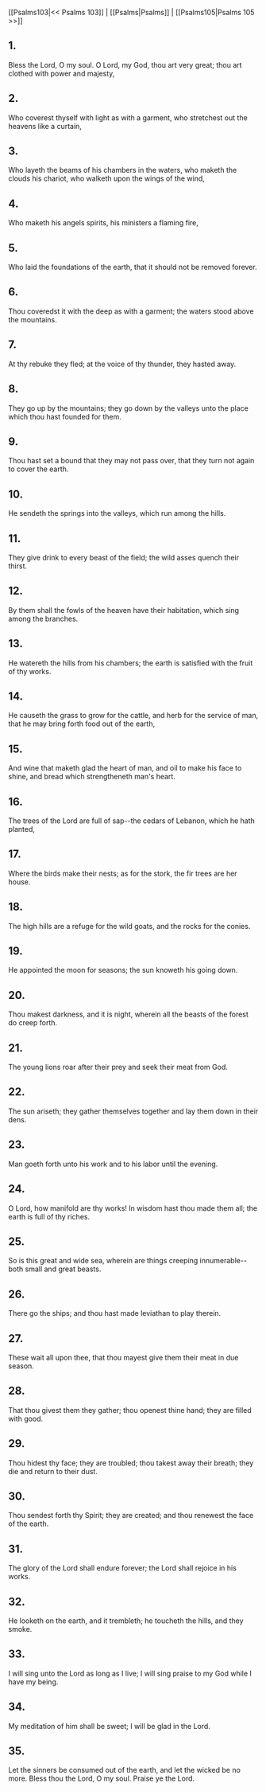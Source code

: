 [[Psalms103|<< Psalms 103]] | [[Psalms|Psalms]] | [[Psalms105|Psalms 105 >>]]
## 1.
Bless the Lord, O my soul. O Lord, my God, thou art very great; thou art clothed with power and majesty,
## 2.
Who coverest thyself with light as with a garment, who stretchest out the heavens like a curtain,
## 3.
Who layeth the beams of his chambers in the waters, who maketh the clouds his chariot, who walketh upon the wings of the wind,
## 4.
Who maketh his angels spirits, his ministers a flaming fire,
## 5.
Who laid the foundations of the earth, that it should not be removed forever.
## 6.
Thou coveredst it with the deep as with a garment; the waters stood above the mountains.
## 7.
At thy rebuke they fled; at the voice of thy thunder, they hasted away.
## 8.
They go up by the mountains; they go down by the valleys unto the place which thou hast founded for them.
## 9.
Thou hast set a bound that they may not pass over, that they turn not again to cover the earth.
## 10.
He sendeth the springs into the valleys, which run among the hills.
## 11.
They give drink to every beast of the field; the wild asses quench their thirst.
## 12.
By them shall the fowls of the heaven have their habitation, which sing among the branches.
## 13.
He watereth the hills from his chambers; the earth is satisfied with the fruit of thy works.
## 14.
He causeth the grass to grow for the cattle, and herb for the service of man, that he may bring forth food out of the earth,
## 15.
And wine that maketh glad the heart of man, and oil to make his face to shine, and bread which strengtheneth man\'s heart.
## 16.
The trees of the Lord are full of sap\--the cedars of Lebanon, which he hath planted,
## 17.
Where the birds make their nests; as for the stork, the fir trees are her house.
## 18.
The high hills are a refuge for the wild goats, and the rocks for the conies.
## 19.
He appointed the moon for seasons; the sun knoweth his going down.
## 20.
Thou makest darkness, and it is night, wherein all the beasts of the forest do creep forth.
## 21.
The young lions roar after their prey and seek their meat from God.
## 22.
The sun ariseth; they gather themselves together and lay them down in their dens.
## 23.
Man goeth forth unto his work and to his labor until the evening.
## 24.
O Lord, how manifold are thy works! In wisdom hast thou made them all; the earth is full of thy riches.
## 25.
So is this great and wide sea, wherein are things creeping innumerable\--both small and great beasts.
## 26.
There go the ships; and thou hast made leviathan to play therein.
## 27.
These wait all upon thee, that thou mayest give them their meat in due season.
## 28.
That thou givest them they gather; thou openest thine hand; they are filled with good.
## 29.
Thou hidest thy face; they are troubled; thou takest away their breath; they die and return to their dust.
## 30.
Thou sendest forth thy Spirit; they are created; and thou renewest the face of the earth.
## 31.
The glory of the Lord shall endure forever; the Lord shall rejoice in his works.
## 32.
He looketh on the earth, and it trembleth; he toucheth the hills, and they smoke.
## 33.
I will sing unto the Lord as long as I live; I will sing praise to my God while I have my being.
## 34.
My meditation of him shall be sweet; I will be glad in the Lord.
## 35.
Let the sinners be consumed out of the earth, and let the wicked be no more. Bless thou the Lord, O my soul. Praise ye the Lord.

